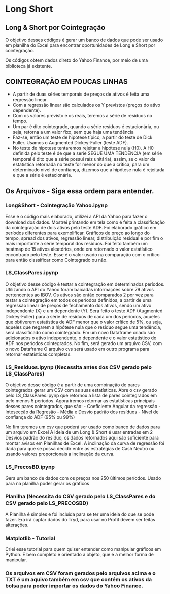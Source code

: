 # Long Short 

## Long & Short por Cointegração

O objetivo desses códigos é gerar um banco de dados que pode ser usado em planilha do Excel para encontrar oportunidades de Long e Short por cointegração.

Os códigos obtem dados direto do Yahoo Finance, por meio de uma biblioteca já existente.

## COINTEGRAÇÃO EM POUCAS LINHAS
- A partir de duas séries temporais de preços de ativos é feita uma regressão linear.
- Com a regressão linear são calculados os Y previstos (preços do ativo dependente).
- Com os valores previsto e os reais, teremos a série de resíduos no tempo.
- Um par é dito cointegrado, quando a série resíduos é estacionária, ou seja, retorna a um valor fixo, sem que haja uma tendência
- Faz-se, então um teste de hipotese típico, a partir do teste de Dick Fuller. Usamos o Augmented Dickey-Fuller (teste ADF).
- No teste de hipotese tentaremos rejeitar a hipótese nula (H0). A H0 definida pelo teste é de que a serie SEGUE UMA TENDÊNCIA (em série temporal é dito que a série possui raíz unitária), assim, se o valor da estatística retornada no teste for menor do que a crítica, para um determinado nível de confiança, dizemos que a hipótese nula é rejeitada e que a série é estacionária.

## Os Arquivos - Siga essa ordem para entender.
### Long&Short - Cointegração Yahoo.ipynp
Esse é o código mais elaborado, utilizei a API da Yahoo para fazer o download dos dados. Mostrei printando em tela como é feita a classificação da cointegração de dois ativos pelo teste ADF.
Foi elaborado gráfico em períodos diferentes para exemplificar. Gráficos de preço ao longo do tempo, spread dos ativos, regressão linear, distribuição residual e por fim o mais importante a série temporal dos resíduos.
Foi feito também um heatmap de 15 ativos aleatórios, onde era retornado o valor estatístico encontrado pelo teste. Esse é o valor usado na comparação com o crítico para então classificar como Cointegrado ou não.

### LS_ClassPares.ipynp
O objetivo desse código é testar a cointegração em determinados períodos.
Utilizando o API do Yahoo foram baixadas informações sobre 79 ativos pertencentes ao IBOV.
Os ativos são então comparados 2 por vez para testar a cointegração em todos os períodos definidos, a partir de uma regressão linear de preços de fechamento dos ativos, sendo um ativo independente (X) e um dependente (Y).
Será feito o teste ADF (Augmented Dickey-Fuller) para a série de resíduos de cada um dos períodos, aqueles que obtiverem estatística de ADF menor que o valor crítico de 5%, 
ou seja, aqueles que negarem a hipótese nula que o resíduo segue uma tendência, será classificado como cointegrado.
Em um novo Dataframe criado são adicionados o ativo independente, o dependente e o valor estatístico do ADF nos períodos cointegrados. 
No fim, será gerado um arquivo CSV, com o novo Dataframe
O arquivo cvs será usado em outro programa para retornar estatísticas completas.

### LS_Residuos.ipynp (Necessita antes dos CSV gerado pelo LS_ClassPares)
O objetivo desse código é a partir de uma combinação de pares cointegrados gerar um CSV com as suas estatísticas.
Abre o csv gerado pelo LS_ClassPares.ipynp que retornou a lista de pares cointegrados em pelo menos 5 períodos. 
Agora iremos retornar as estatísticas principais desses pares cointegrados, que são:
    - Coeficiente Angular da regressão
    - Intesecção da Regresão
    - Média e Desvio padrão dos resíduos
    - Nivel de confiança do ADF (95% ou 99%)

No fim teremos um csv que poderá ser usado como banco de dados para um arquivo em Excel
A ideia de um Long & Short é usar entradas em 2 Desvios padrão do resíduo, os dados retornados aqui são suficiente para montar avisos em Planilhas de Excel.
A inclinação da curva de regressão foi dada para que se possa decidir entre as estratégias de Cash Neutro ou usando valores proporcionais a inclinação da curva. 

### LS_PrecosBD.ipynp 
Gera um banco de dados com os preços nos 250 últimos períodos. Usado para na planilha poder gerar os gráficos

### Planilha (Necessita do CSV gerado pelo LS_ClassPares e do CSV gerado pelo LS_PRECOSBD)
A Planilha é simples e foi incluida para se ter uma ideia do que se pode fazer. Era irá captar dados do Tryd, para usar no Profit devem ser feitas alterações.

### Matplotlib - Tutorial 
Criei esse tutorial para quem quiser entender como manipular gráficos em Python. É bem completo e orientado a objeto, que é a melhor forma de manipular.

### Os arquivos em CSV foram gerados pelo arquivos acima e o TXT é um aquivo também em csv que contém os ativos da bolsa para poder importar os dados do Yahoo Finance.
